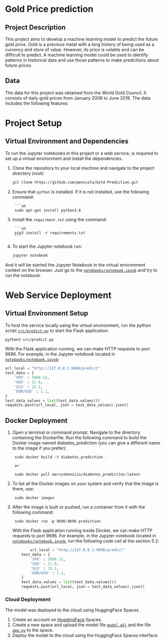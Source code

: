 # **Gold Price prediction**

## Project Description

This project aims to develop a machine learning model to predict the future gold price. Gold is a precious metal with a long history of being used as a currency and store of value. However, its price is volatile and can be difficult to predict. A machine learning model could be used to identify patterns in historical data and use those patterns to make predictions about future prices


## Data
The data for this project was obtained from the World Gold Council. It consists of daily gold prices from January 2008 to June 2018. The data includes the following features:



# **Project Setup**

## Virtual Environment and Dependencies

To run the Jupyter notebooks in this project or a web service, is required to set up a virtual environment and install the dependencies.

1. Clone the repository to your local machine and navigate to the project directory (root):

    ```sh
    git clone https://github.com/penscola/Gold-Prediction.git
    ```

2. Ensure that `python` is installed. If it is not installed, use the following command:
    
        ```sh
        sudo apt-get install python3.8

3. Install the `requirment.txt` using the command:
    
        ```sh
        pip3 install -r requirements.txt
        ```

4. To start the Jupyter notebook run:

    ```sh
    jupyter notebook
    ```
    
And it will be started the Jupyter Notebook in the virtual environment context on the browser. Just go to the [`notebooks/notebook.ipynb`](https://github.com/penscola/Gold-Prediction/blob/master/src/notebook/notebook.ipynb) and try to run the notebook.

# **Web Service Deployment**

## Virtual Environment Setup

To host the service locally using the virtual environment, run the python script [`src/predict.py`](https://github.com/penscola/Gold-Prediction/blob/master/src/predict.py)  to start the Flask application:

```sh
python3 src/predict.py
```

With the Flask application running, we can make HTTP requests to port 9696. For example, in the Jupyter notebook located in [`notebooks/notebook.ipynb`](https://github.com/penscola/Gold-Prediction/blob/master/src/notebook/notebook.ipynb):

```python
url_local = "http://127.0.0.1:9696/predict"
test_data = {
    'SPX' : 3000.12,
    'USO' : 11.0,
    'SLV' : 15.1,
    'EUR/USD' : 1.1,
}
test_data_values = list(test_data.values())
requests.post(url_local, json = test_data_values).json()
```

## Docker Deployment

1. Open a terminal or command prompt. Navigate to the directory containing the Dockerfile. Run the following command to build the Docker image named diabetes_prediction (you can give a different name to the image if you prefer):

        sudo docker build -t diabetes_prediction .

        or

        sudo docker pull marcosbenicio/diabetes_prediction:latest

2. To list all the Docker images on your system and verify that the image is there, use:

        sudo docker images

3. After the image is built or pushed, run a container from it with the following command:

        sudo docker run -p 9696:9696 prediction

    With the Flask application running inside Docker, we can make HTTP requests to port 9696. For example, in the Jupyter notebook located in [`notebooks/notebook.ipynb`](https://github.com/penscola/Gold-Prediction/blob/master/src/notebook/notebook.ipynb), run the following code cell at the section 5.2: 

    ```python
            url_local = "http://127.0.0.1:9696/predict"
        test_data = {
            'SPX' : 3000.12,
            'USO' : 11.0,
            'SLV' : 15.1,
            'EUR/USD' : 1.1,
        }
        test_data_values = list(test_data.values())
        requests.post(url_local, json = test_data_values).json()
    ```

### Cloud Deployment

The model was deployed to the cloud using HuggingFace Spaces.

1. Create an account on [HuggingFace](https://huggingface.co/) Spaces.
2. Create a new space and upload the model file [`model.pkl`](model/Random-Forest-Regressor.pkl) and the file [`app.py`](src/app.py) to the space.
3. Deploy the model to the cloud using the HuggingFace Spaces interface.

